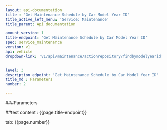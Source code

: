 ```yaml
---
layout: api-documentation
title : 'Get Maintenance Schedule by Car Model Year ID'
title_active_left_menu: 'Service: Maintenance'
title_parent: Api documentation

amount_version: 1
title-endpoint: 'Get Maintenance Schedule by Car Model Year ID'
spec: service_maintenance
version: v1
api: vehicle
dropdown-link: 'v1/api/maintenance/actionrepository/findbymodelyearid'


level: 3
description_edpoint: 'Get Maintenance Schedule by Car Model Year ID'
title_md : Parameters
number: 2

---
```


###Parameters

##test content : {{page.title-endpoint}} 

tab: {{page.number}}